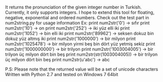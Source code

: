 ﻿It returns the pronunciation of the given integer number in Turkish. Currently, it only supports integers. I hope to extend this tool for floating, negative, exponential and ordered numbers. Check out the test part in num2string.py for usage information
Ex:
print num2str('0')  -> sıfır
print num2str('10') -> on
print num2str('252') -> iki yüz elli iki
print num2str('1052') -> bin elli iki 
print num2str('89962') -> seksen dokuz bin dokuz yüz altmış iki
print num2str('1000000') -> bir milyon 
print num2str('1025478') -> bir milyon yirmi beş bin dört yüz yetmiş sekiz 
print num2str('1000000000') -> bir trilyon 
print num2str('1003004005') -> bir trilyon üç milyon dört bin beş
print num2str(str(1003004005)) -> bir trilyon üç milyon dört bin beş
print num2str(u'abc') -> abc

P.S: Please note that the returned value will be a set of unicode characters
Written with Python 2.7 and tested on Windows 7 64bit
